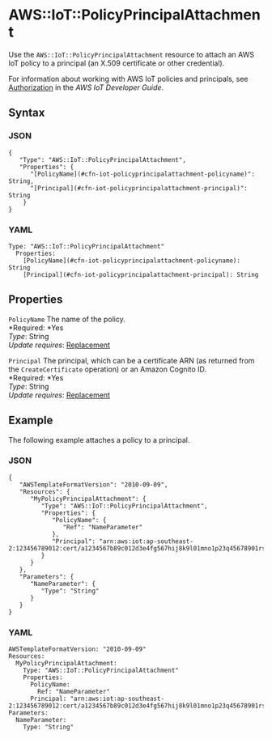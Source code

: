 # AWS::IoT::PolicyPrincipalAttachment<a name="aws-resource-iot-policyprincipalattachment"></a>

Use the `AWS::IoT::PolicyPrincipalAttachment` resource to attach an AWS IoT policy to a principal \(an X\.509 certificate or other credential\)\.

For information about working with AWS IoT policies and principals, see [Authorization](http://docs.aws.amazon.com/iot/latest/developerguide/authorization.html) in the *AWS IoT Developer Guide*\.

## Syntax<a name="w3ab2c21c10d753b7"></a>

### JSON<a name="aws-resource-iot-policyprincipalattachment-syntax.json"></a>

```
{
   "Type": "AWS::IoT::PolicyPrincipalAttachment",
   "Properties": {
      "[PolicyName](#cfn-iot-policyprincipalattachment-policyname)": String,
      "[Principal](#cfn-iot-policyprincipalattachment-principal)": String
    }
}
```

### YAML<a name="aws-resource-iot-policyprincipalattachment-syntax.yaml"></a>

```
Type: "AWS::IoT::PolicyPrincipalAttachment"
  Properties:
    [PolicyName](#cfn-iot-policyprincipalattachment-policyname): String
    [Principal](#cfn-iot-policyprincipalattachment-principal): String
```

## Properties<a name="w3ab2c21c10d753b9"></a>

`PolicyName`  <a name="cfn-iot-policyprincipalattachment-policyname"></a>
The name of the policy\.  
*Required: *Yes  
*Type*: String  
*Update requires*: [Replacement](using-cfn-updating-stacks-update-behaviors.md#update-replacement)

`Principal`  <a name="cfn-iot-policyprincipalattachment-principal"></a>
The principal, which can be a certificate ARN \(as returned from the `CreateCertificate` operation\) or an Amazon Cognito ID\.  
*Required: *Yes  
*Type*: String  
*Update requires*: [Replacement](using-cfn-updating-stacks-update-behaviors.md#update-replacement)

## Example<a name="w3ab2c21c10d753c11"></a>

The following example attaches a policy to a principal\.

### JSON<a name="aws-resource-iot-policyprincipalattachment-example.json"></a>

```
{
   "AWSTemplateFormatVersion": "2010-09-09",
   "Resources": {
      "MyPolicyPrincipalAttachment": {
         "Type": "AWS::IoT::PolicyPrincipalAttachment",
         "Properties": {
            "PolicyName": {
               "Ref": "NameParameter"
            },
            "Principal": "arn:aws:iot:ap-southeast-2:123456789012:cert/a1234567b89c012d3e4fg567hij8k9l01mno1p23q45678901rs234567890t1u2"
         }
      }
   },
   "Parameters": {
      "NameParameter": {
         "Type": "String"
      }
   }
}
```

### YAML<a name="aws-resource-iot-policyprincipalattachment-example.yaml"></a>

```
AWSTemplateFormatVersion: "2010-09-09"
Resources: 
  MyPolicyPrincipalAttachment: 
    Type: "AWS::IoT::PolicyPrincipalAttachment"
    Properties: 
      PolicyName: 
        Ref: "NameParameter"
      Principal: "arn:aws:iot:ap-southeast-2:123456789012:cert/a1234567b89c012d3e4fg567hij8k9l01mno1p23q45678901rs234567890t1u2"
Parameters: 
  NameParameter: 
    Type: "String"
```